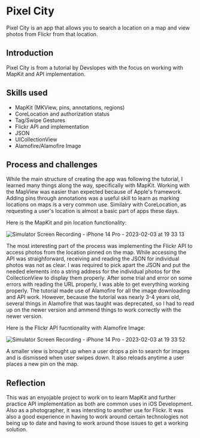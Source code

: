 # Pixel City

Pixel City is an app that allows you to search a location on a map and view photos from Flickr from that location.

## Introduction

Pixel City is from a tutorial by Devslopes with the focus on working with MapKit and API implementation.

## Skills used

* MapKit (MKView, pins, annotations, regions)
* CoreLocation and authorization status
* Tag/Swipe Gestures
* Flickr API and implementation
* JSON
* UICollectionView
* Alamofire/Alamofire Image

## Process and challenges

While the main structure of creating the app was following the tutorial, I learned many things along the way, specifically with MapKit. Working with the MapView was easier than expected because of Apple's framework. Adding pins through annotations was a useful skill to learn as marking locations on maps is a very common use. Similalry with CoreLocation, as requesting a user's location is almost a basic part of apps these days. 

Here is the MapKit and pin location functionality:

![Simulator Screen Recording - iPhone 14 Pro - 2023-02-03 at 19 33 13](https://user-images.githubusercontent.com/113778995/216739367-409516a2-dcbb-4578-b09e-186e722c49a7.gif)

The most interesting part of the process was implementing the Flickr API to access photos from the location pinned on the map. While accessing the API was straighforward, receiving and reading the JSON for individual photos was not as clear. I was required to pick apart the JSON and put the needed elements into a string address for the individual photos for the CollectionView to display them properly. After some trial and error on some errors with reading the URL properly, I was able to get everything working properly. The tutorial made use of Alamofire for all the image downloading and API work. However, because the tutorial was nearly 3-4 years old, several things in Alamofire that was taught was deprecated, so I had to read up on the newer version and ammend things to work correctly with the newer version.

Here is the Flickr API fucntionality with Alamofire Image: 

![Simulator Screen Recording - iPhone 14 Pro - 2023-02-03 at 19 33 52](https://user-images.githubusercontent.com/113778995/216739384-cb9f31e2-3b7a-4881-84e1-1e83c36d0988.gif)

A smaller view is brought up when a user drops a pin to search for images and is dismissed when user swipes down. It also reloads anytime a user places a new pin on the map.

## Reflection

This was an enyojable project to work on to learn MapKit and further practice API implementation as both are common uses in iOS Development. Also as a photographer, it was intersting to another use for Flickr. It was also a good experience in having to work around certain technologies not being up to date and having to work around those issues to get a working solution.
